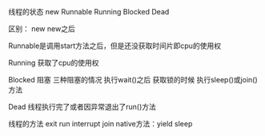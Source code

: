 线程的状态
new  Runnable Running Blocked Dead

区别：
new  new之后

Runnable是调用start方法之后，但是还没获取时间片即cpu的使用权

Running 获取了cpu的使用权

Blocked 阻塞 三种阻塞的情况
执行wait()之后 
获取锁的时候 
执行sleep()或join()方法

Dead
线程执行完了或者因异常退出了run()方法




线程的方法
exit run  interrupt join
native方法：yield sleep 
